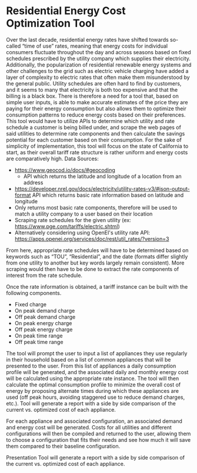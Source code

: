 # Residential Energy Cost Optimization Tool

Over the last decade, residential energy rates have shifted towards so-called “time of use” rates, meaning that energy costs for individual consumers fluctuate throughout the day and across seasons based on fixed schedules prescribed by the utility company which supplies their electricity. Additionally, the popularization of residential renewable energy systems and other challenges to the grid such as electric vehicle charging have added a layer of complexity to electric rates that often make them misunderstood by the general public. Utility schedules are often hard to find by customers, and it seems to many that electricity is both too expensive and that the billing is a black box. There is therefore a need for a tool that, based on simple user inputs, is able to make accurate estimates of the price they are paying for their energy consumption but also allows them to optimize their consumption patterns to reduce energy costs based on their preferences. This tool would have to utilize APIs to determine which utility and rate schedule a customer is being billed under, and scrape the web pages of said utilities to determine rate components and then calculate the savings potential for each customer based on their consumption. For the sake of simplicity of implementation, this tool will focus on the state of California to start, as their overall tariff rate structure is rather uniform and energy costs are comparatively high.
Data Sources:


- https://www.geocod.io/docs/#geocoding
  - API which returns the latitude and longitude of a location from an address
- https://developer.nrel.gov/docs/electricity/utility-rates-v3/#json-output-format
  API which returns basic rate information based on latitude and longitude
- Only returns most basic rate components, therefore will be used to match a utility company to a user based on their location
- Scraping rate schedules for the given utility (ex: https://www.pge.com/tariffs/electric.shtml)
- Alternatively considering using OpenEI's utility rate API: https://apps.openei.org/services/doc/rest/util_rates/?version=3

From here, appropriate rate schedules will have to be determined based on keywords such as “TOU”, “Residential”, 
and the date (formats differ slightly from one utility to another but key words largely remain consistent). 
More scraping would then have to be done to extract the rate components of interest from the rate schedule.

Once the rate information is obtained, a tariff instance can be built with the following components.
- Fixed charge
- On peak demand charge
- Off peak demand charge
- On peak energy charge
- Off peak energy charge
- On peak time range
- Off peak time range

The tool will prompt the user to input a list of appliances they use regularly in their household based on a list of common appliances that will be presented to the user.
From this list of appliances a daily consumption profile will be generated, and the associated daily and monthly energy cost will be calculated using the appropriate rate instance.
The tool will then calculate the optimal consumption profile to minimize the overall cost of energy by proposing alternate times during which these appliances are used
(off peak hours, avoiding staggered use to reduce demand charges, etc.). Tool will generate a report with a side by side comparison of the current vs. optimized cost of each appliance.



For each appliance and associated configuration, 
an associated demand and energy cost will be generated. Costs for all utilities and different configurations will then be compiled and returned to the user, 
allowing them to choose a configuration that fits their needs and see how much it will save them compared to their baseline configuration.

Presentation
Tool will generate a report with a side by side comparison of the current vs. optimized cost of each appliance.
